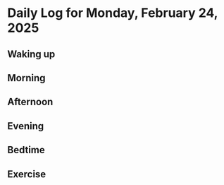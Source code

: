 # Daily Log for Monday, February 24, 2025

## Waking up

## Morning

## Afternoon

## Evening

## Bedtime

## Exercise
